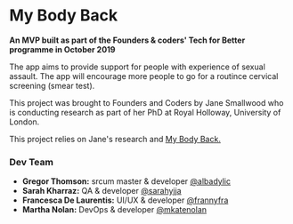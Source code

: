 # My Body Back 

**An MVP built as part of the Founders & coders' Tech for Better programme in October 2019**  

The app aims to provide support for people with experience of sexual assault. The app will encourage more people to go for a routince cervical screening (smear test). 

This project was brought to Founders and Coders by Jane Smallwood who is conducting research as part of her PhD at Royal Holloway, University of London.

This project relies on Jane's research and [My Body Back.]( http://www.mybodybackproject.com)

### Dev Team

* **Gregor Thomson:** srcum master & developer [@albadylic](https://github.com/Albadylic) 
* **Sarah Kharraz:** QA & developer [@sarahyjja](https://github.com/sarahyjja)
* **Francesca De Laurentis:** UI/UX & developer [@frannyfra](https://github.com/frannyfra)
* **Martha Nolan:** DevOps & developer [@mkatenolan](https://github.com/mkatenolan)

